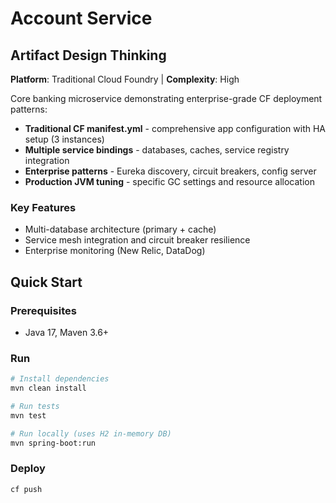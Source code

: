 # Account Service

## Artifact Design Thinking

**Platform**: Traditional Cloud Foundry | **Complexity**: High

Core banking microservice demonstrating enterprise-grade CF deployment patterns:

- **Traditional CF manifest.yml** - comprehensive app configuration with HA setup (3 instances)
- **Multiple service bindings** - databases, caches, service registry integration
- **Enterprise patterns** - Eureka discovery, circuit breakers, config server
- **Production JVM tuning** - specific GC settings and resource allocation

### Key Features
- Multi-database architecture (primary + cache)
- Service mesh integration and circuit breaker resilience
- Enterprise monitoring (New Relic, DataDog)

## Quick Start

### Prerequisites
- Java 17, Maven 3.6+

### Run
```bash
# Install dependencies
mvn clean install

# Run tests
mvn test

# Run locally (uses H2 in-memory DB)
mvn spring-boot:run
```

### Deploy
```bash
cf push
```
